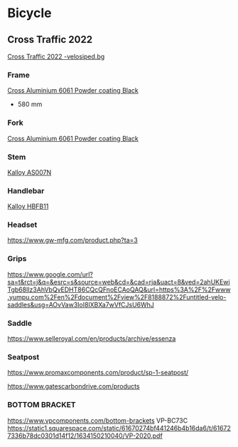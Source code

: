 # Bicycle

## Cross Traffic 2022 
[Cross Traffic 2022 -velosiped.bg](https://velosiped.bg/cross-traffic-urban-8-spd-belt-28-2022.html)

### Frame 
[Cross Aluminium 6061 Powder coating Black]()
* 580 mm
### Fork
[Cross Aluminium 6061 Powder coating Black]()

### Stem
[Kalloy AS007N](https://www.kalloyuno.com/product/stems/rigid/as007n)

### Handlebar
[Kalloy HBFB11](https://www.kalloyuno.com/product/handlebars/flat/hbfb11)

### Headset
https://www.gw-mfg.com/product.php?ta=3

### Grips
https://www.google.com/url?sa=t&rct=j&q=&esrc=s&source=web&cd=&cad=rja&uact=8&ved=2ahUKEwiTgb68lIz3AhVbQvEDHT86CQcQFnoECAoQAQ&url=https%3A%2F%2Fwww.yumpu.com%2Fen%2Fdocument%2Fview%2F8188872%2Funtitled-velo-saddles&usg=AOvVaw3IoI8lXBXa7wVfCJsU6WhJ

### Saddle
https://www.selleroyal.com/en/products/archive/essenza

### Seatpost
https://www.promaxcomponents.com/product/sp-1-seatpost/

https://www.gatescarbondrive.com/products

### BOTTOM BRACKET
https://www.vpcomponents.com/bottom-brackets 
VP-BC73C https://static1.squarespace.com/static/61670274bf441246b4b16da6/t/616727336b78dc0301d14f12/1634150210040/VP-2020.pdf
